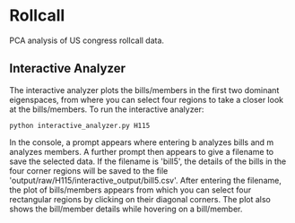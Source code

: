 # Rollcall

PCA analysis of US congress rollcall data.

## Interactive Analyzer

The interactive analyzer plots the bills/members in the first two dominant eigenspaces, from where
you can select four regions to take a closer look at the bills/members. To run the interactive analyzer:

```
python interactive_analyzer.py H115
```

In the console, a prompt appears where entering b analyzes bills and m analyzes members. A further prompt
then appears to give a filename to save the selected data. If the filename is 'bill5', the details of the bills
in the four corner regions will be saved to the file 'output/raw/H115/interactive_output/bill5.csv'. After entering
the filename, the plot of bills/members appears from which you can select four rectangular regions by
clicking on their diagonal corners. The plot also shows the bill/member details while hovering on a bill/member.


